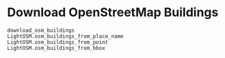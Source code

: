 # Download OpenStreetMap Buildings

```@docs
download_osm_buildings
LightOSM.osm_buildings_from_place_name
LightOSM.osm_buildings_from_point
LightOSM.osm_buildings_from_bbox
```
